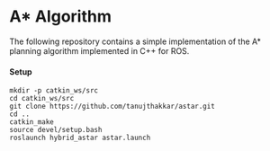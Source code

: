 # A* Algorithm

The following repository contains a simple implementation of the A* planning algorithm implemented in C++ for ROS.

<h4>Setup</h4>

```
mkdir -p catkin_ws/src
cd catkin_ws/src
git clone https://github.com/tanujthakkar/astar.git
cd ..
catkin_make
source devel/setup.bash
roslaunch hybrid_astar astar.launch
```
